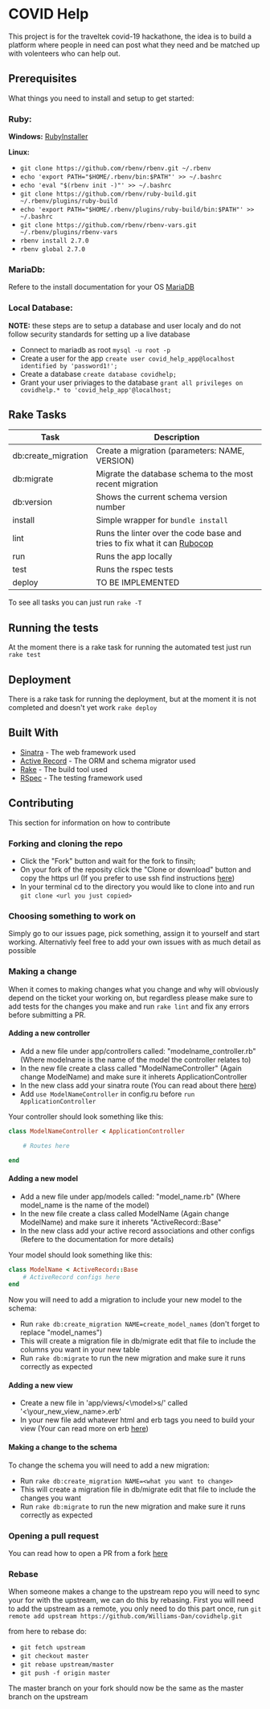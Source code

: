
# COVID Help

This project is for the traveltek covid-19 hackathone, the idea is to build a platform where people in need can post what they need and be matched up with volenteers who can help out.


## Prerequisites

What things you need to install and setup to get started:

### Ruby:

**Windows:** [RubyInstaller](https://rubyinstaller.org/2020/01/05/rubyinstaller-2.7.0-1-released.html)

**Linux:** 

* `git clone https://github.com/rbenv/rbenv.git ~/.rbenv`
* `echo 'export PATH="$HOME/.rbenv/bin:$PATH"' >> ~/.bashrc`
* `echo 'eval "$(rbenv init -)"' >> ~/.bashrc`
* `git clone https://github.com/rbenv/ruby-build.git ~/.rbenv/plugins/ruby-build`
* `echo 'export PATH="$HOME/.rbenv/plugins/ruby-build/bin:$PATH"' >> ~/.bashrc`
* `git clone https://github.com/rbenv/rbenv-vars.git ~/.rbenv/plugins/rbenv-vars`
* `rbenv install 2.7.0`
* `rbenv global 2.7.0`

### MariaDb:

Refere to the install documentation for your OS [MariaDB](https://mariadb.com/kb/en/getting-installing-and-upgrading-mariadb/)

### Local Database:

**NOTE:** these steps are to setup a database and user localy and do not follow security standards for setting up a live database

* Connect to mariadb as root `mysql -u root -p`
* Create a user for the app `create user covid_help_app@localhost identified by 'password1!';` 
* Create a database `create database covidhelp;`
* Grant your user priviages to the database `grant all privileges on covidhelp.* to 'covid_help_app'@localhost;`


## Rake Tasks

Task | Description
------------ | -------------
db:create_migration | Create a migration (parameters: NAME, VERSION)
db:migrate |  Migrate the database schema to the most recent migration
db:version | Shows the current schema version number
install | Simple wrapper for `bundle install`
lint | Runs the linter over the code base and tries to fix what it can [Rubocop](https://docs.rubocop.org/en/stable/)
run | Runs the app locally
test | Runs the rspec tests
deploy | TO BE IMPLEMENTED

To see all tasks you can just run `rake -T`


## Running the tests

At the moment there is a rake task for running the automated test just run `rake test`

## Deployment

There is a rake task for running the deployment, but at the moment it is not completed and doesn't yet work `rake deploy`

## Built With

* [Sinatra](http://sinatrarb.com/intro.html) - The web framework used
* [Active Record](https://www.rubydoc.info/gems/sinatra-activerecord/2.0.18) - The ORM and schema migrator used
* [Rake](https://ruby.github.io/rake/) - The build tool used
* [RSpec](https://rspec.info/documentation/) - The testing framework used

## Contributing

This section for information on how to contribute

### Forking and cloning the repo

* Click the "Fork" button and wait for the fork to finsih;
* On your fork of the reposity click the "Clone or download" button and copy the https url (If you prefer to use ssh find instructions [here](https://help.github.com/en/github/authenticating-to-github/connecting-to-github-with-ssh))
* In your terminal cd to the directory you would like to clone into and run `git clone <url you just copied>`

### Choosing something to work on

Simply go to our issues page, pick something, assign it to yourself and start working. Alternativly feel free to add your own issues with as much detail as possible

### Making a change 

When it comes to making changes what you change and why will obviously depend on the ticket your working on, but regardless please make sure to add tests for the changes you make and run `rake lint` and fix any errors before submitting a PR.

#### Adding a new controller

* Add a new file under app/controllers called: "modelname_controller.rb" (Where modelname is the name of the model the controller relates to)
* In the new file create a class called "ModelNameController" (Again change ModelName) and make sure it inherets ApplicationController
* In the new class add your sinatra route (You can read about there [here](http://sinatrarb.com/intro.html))
* Add `use ModelNameController` in config.ru before `run ApplicationController`

Your controller should look something like this:

```ruby
class ModelNameController < ApplicationController

	# Routes here

end
```

#### Adding a new model

* Add a new file under app/models called: "model_name.rb" (Where model_name is the name of the model)
* In the new file create a class called ModelName (Again change ModelName) and make sure it inherets "ActiveRecord::Base"
* In the new class add your active record associations and other configs (Refere to the documentation for more details)

Your model should look something like this:

```ruby
class ModelName < ActiveRecord::Base
	# ActiveRecord configs here
end
```

Now you will need to add a migration to include your new model to the schema:

* Run `rake db:create_migration NAME=create_model_names` (don't forget to replace "model_names")
* This will create a migration file in db/migrate edit that file to include the columns you want in your new table
* Run `rake db:migrate` to run the new migration and make sure it runs correctly as expected

#### Adding a new view

* Create a new file in 'app/views/<\model>s/' called '<\your_new_view_name>.erb'
* In your new file add whatever html and erb tags you need to build your view (Your can read more on erb [here](https://docs.ruby-lang.org/en/2.7.0/ERB.html))

#### Making a change to the schema

To change the schema you will need to add a new migration:

* Run `rake db:create_migration NAME=<what you want to change>` 
* This will create a migration file in db/migrate edit that file to include the changes you want
* Run `rake db:migrate` to run the new migration and make sure it runs correctly as expected

### Opening a pull request

You can read how to open a PR from a fork [here](https://help.github.com/en/github/collaborating-with-issues-and-pull-requests/creating-a-pull-request-from-a-fork)

### Rebase

When someone makes a change to the upstream repo you will need to sync your for with the upstream, we can do this by rebasing.
First you will need to add the upstream as a remote, you only need to do this part once, run `git remote add upstream https://github.com/Williams-Dan/covidhelp.git`

from here to rebase do:
* `git fetch upstream`
* `git checkout master`
* `git rebase upstream/master`
* `git push -f origin master`

The master branch on your fork should now be the same as the master branch on the upstream
